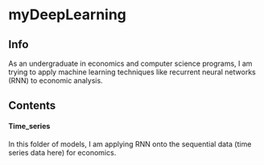 # myDeepLearning

## Info

As an undergraduate in economics and computer science programs, I am trying to apply machine learning techniques like recurrent neural networks (RNN) to economic analysis.

## Contents

#### Time_series

In this folder of models, I am applying RNN onto the sequential data (time series data here) for economics.

